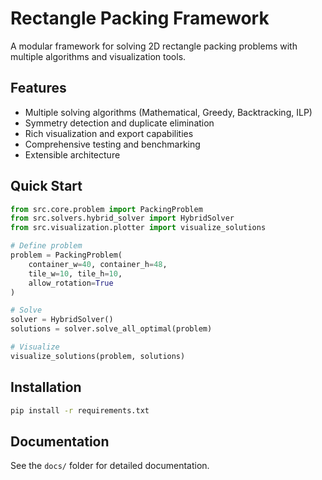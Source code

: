 # Rectangle Packing Framework

A modular framework for solving 2D rectangle packing problems with multiple algorithms and visualization tools.

## Features

- Multiple solving algorithms (Mathematical, Greedy, Backtracking, ILP)
- Symmetry detection and duplicate elimination
- Rich visualization and export capabilities
- Comprehensive testing and benchmarking
- Extensible architecture

## Quick Start

```python
from src.core.problem import PackingProblem
from src.solvers.hybrid_solver import HybridSolver
from src.visualization.plotter import visualize_solutions

# Define problem
problem = PackingProblem(
    container_w=40, container_h=48,
    tile_w=10, tile_h=10,
    allow_rotation=True
)

# Solve
solver = HybridSolver()
solutions = solver.solve_all_optimal(problem)

# Visualize
visualize_solutions(problem, solutions)
```

## Installation

```bash
pip install -r requirements.txt
```

## Documentation

See the `docs/` folder for detailed documentation.
